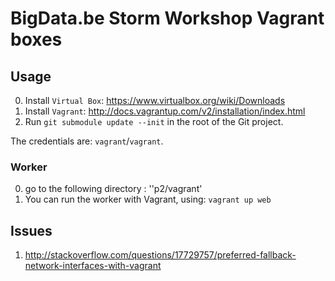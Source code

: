 # BigData.be Storm Workshop Vagrant boxes

## Usage

0. Install ``Virtual Box``: https://www.virtualbox.org/wiki/Downloads
1. Install ``Vagrant``: http://docs.vagrantup.com/v2/installation/index.html
2. Run ``git submodule update --init`` in the root of the Git project.

The credentials are: ``vagrant``/``vagrant``.

### Worker

0. go to the following directory : ''p2/vagrant'
1. You can run the worker with Vagrant, using:
``vagrant up web``


## Issues

1. http://stackoverflow.com/questions/17729757/preferred-fallback-network-interfaces-with-vagrant
